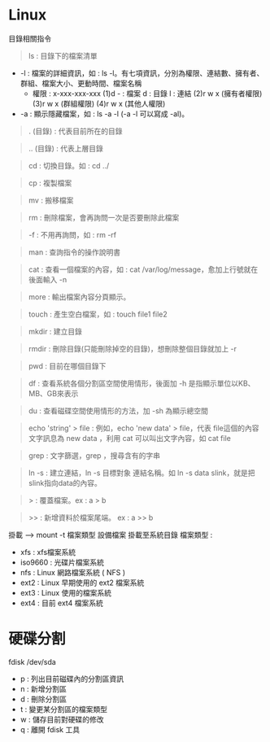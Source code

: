 # Linux

目錄相關指令
> ls : 目錄下的檔案清單
- -l : 檔案的詳細資訊，如 : ls -l。有七項資訊，分別為權限、連結數、擁有者、群組、檔案大小、更動時間、檔案名稱
    - 權限 : x-xxx-xxx-xxx
 (1)d 
    \- : 檔案 
    d : 目錄
    l : 連結
     (2)r w x (擁有者權限)  
     (3)r w x (群組權限)
     (4)r w x (其他人權限)
- -a : 顯示隱藏檔案，如 : ls -a -l (-a -l 可以寫成 -al)。
>. (目錄) : 代表目前所在的目錄

>.\. (目錄) : 代表上層目錄

>cd : 切換目錄。如 : cd ../

>cp : 複製檔案

>mv : 搬移檔案

>rm : 刪除檔案，會再詢問一次是否要刪除此檔案

>-f : 不用再詢問，如 : rm -rf

>man : 查詢指令的操作說明書

>cat : 查看一個檔案的內容，如 : cat /var/log/message，愈加上行號就在後面輸入 -n

> more : 輸出檔案內容分頁顯示。

>touch : 產生空白檔案，如 : touch file1 file2

>mkdir : 建立目錄

>rmdir : 刪除目錄(只能刪除掉空的目錄)，想刪除整個目錄就加上 -r

>pwd : 目前在哪個目錄下

> df : 查看系統各個分割區空間使用情形，後面加 -h 是指顯示單位以KB、MB、GB來表示

> du : 查看磁碟空間使用情形的方法，加 -sh 為顯示總空間 

> echo 'string' > file : 例如，echo 'new data' > file，代表 file這個的內容文字訊息為 new data ，利用 cat 可以叫出文字內容，如 cat file

> grep : 文字篩選，grep <string> ，搜尋含有<string>的字串

> ln -s : 建立連結，ln -s 目標對象 連結名稱。如 ln -s data slink，就是把slink指向data的內容。

> \> : 覆蓋檔案。ex : a > b 

> \>> : 新增資料於檔案尾端。 ex : a >> b

掛載 --> mount -t 檔案類型 設備檔案 掛載至系統目錄
檔案類型 :
- xfs : xfs檔案系統
- iso9660 : 光碟片檔案系統
- nfs : Linux 網路檔案系統 ( NFS )
- ext2 : Linux 早期使用的 ext2 檔案系統
- ext3 : Linux 使用的檔案系統
- ext4 : 目前 ext4 檔案系統

# 硬碟分割
fdisk /dev/sda
- p : 列出目前磁碟內的分割區資訊
- n : 新增分割區
- d : 刪除分割區
- t : 變更某分割區的檔案類型
- w : 儲存目前對硬碟的修改
- q : 離開 fdisk 工具
